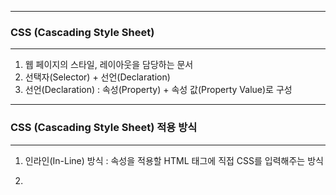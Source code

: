 -----
### CSS (Cascading Style Sheet)
-----
1. 웹 페이지의 스타일, 레이아웃을 담당하는 문서
2. 선택자(Selector) + 선언(Declaration)
3. 선언(Declaration) : 속성(Property) + 속성 값(Property Value)로 구성

-----
### CSS (Cascading Style Sheet) 적용 방식
-----
1. 인라인(In-Line) 방식 : 속성을 적용할 HTML 태그에 직접 CSS를 입력해주는 방식
2. <style> 태그 : < head > 내에 <style> 내 삽입이 가능 (한 파일 내에 넣어야하는 상황이면 사용)
3. 분리된 CSS 파일 연결
   
   : HTML 파일 & CSS 파일을 따로 만든 뒤, <link> 태그를 이용해 연결해주는 방식
   
   : 파일을 분리하여 보관하므로 유지보수가 편리하고 소스코드를 관리하기 좋음

             <link rel = "stylesheet" href = "./index.css">
             - rel : 해당 태그로 연결시켜줄 파일과 어떤 관계(relation)인지 지정
             - href : 연결할 파일의 경로 지정

-----
### 선택자 (Selector)
-----
1. 태그 선택자
```css
tag {
  property : value;
}
```

```html
<div>
  <h1> 제목입니다. </h1>
  <p> 내용입니다. </p>
</div>
```
```css
div {
  background-color : #f9f9f9;
}

h1 {
  font-size : 28px;
  color : red;
}

p {
  color : blue;
}
```

2. id 선택자
```css
#id {
    property : value;
}
```

```html
<body>
<div>
  <h1 id = "title"> 제목입니다. </h1>
  <p> 내용입니다. </p>
</div>
</body>
```

```css
#title {
  font-size : 28px;
  color : red;
}
```

3. class 선택자 : 여러 개의 요소에 중복 지정 가능
```css
.class {
    property : value;
}
```
```html
<body>
<div>
  <h1 id = "title"> 제목입니다. </h1>
  <p class = "contents"> 내용입니다. </p>
</div>
</body>
```

```css
.contents {
  font-size : 28px;
  color : red;
}
```

4. 자손 선택자
  - HTML 태그에는 부모-자식 관계 존재
```css
.parent .child {
    property : value;
}
```

```html
<body>
<h1 class ="title"> 전체 제목입니다. </h1>
<div class = "box1"> <!-- 부모 요소 -->
  <h1 class = "title"> 제목입니다. </h1> <!-- 자식 요소 1-->
  <p class = "contents"> 내용입니다. </p> <!-- 자식 요소 2-->
</div>
<div class = "box2">
  <p class = "text1">글 내용입니다 1.</p>
  <p class = "text2">글 내용입니다 2.</p>
</div>
</body>
```

```css
.box1 .title {
  color : yellow;
}

.box2 .text1 {
  color : green
}
```

5. 다중 선택자
```css
.class#id{ <!-- 혼용해서 사용 가능 -->
  property : value;
}
```

```html
<body>
<h1 class ="title"> 전체 제목입니다. </h1>
<div class = "box1"> <!-- 부모 요소 -->
  <h1 class = "title" id = "headline"> 제목입니다. </h1> <!-- 자식 요소 1-->
  <p class = "contents"> 내용입니다. </p> <!-- 자식 요소 2-->
</div>
<div class = "box2">
  <p class = "text1">글 내용입니다 1.</p>
  <p class = "text2">글 내용입니다 2.</p>
</div>
</body>
```

```css
.title#headline {
  color : violet;
}
```

6. 전체 선택자 : HTML 내 모든 요소를 선택하는 선택자
```css
* {
  property : value;
}
````

7. 그룹 선택자 : 원하는 선택자 여러 가지를 콤마를 통해 연결
```css
.class1, .class2 {
  proprty : value;
}
```

8. 가상 선택자 : 실제로 HTML 요소를 수정하지 않고, CSS만을 가상 요소로 추가해 선택
```css
선택자 : 가상 클래스 {
   property : value;
}
```
  - first-child : 해당 요소의 자식 중 첫 번째 자식 요소를 의미 (= 즉, 태그에 상관 없이 첫 번째 자식을 의미)
```css
.class:first-child {
  property : value;
}
```
<div align = "center">
<img src="https://github.com/sooyounghan/DataBase/assets/34672301/e94c4802-00f4-424d-ae57-d6f7d05bf5d2">
</div>

 - last-child : 해당 요소의 자식 중 마지막 자식 요소를 의미 (= 즉, 태그에 상관 없이 마지막 자식을 의미)
```css
.class:last-child {
  property : value;
}
```
<div align = "center">
<img src="https://github.com/sooyounghan/DataBase/assets/34672301/1496a142-9dae-41e8-bbae-b9b4277dceef">
</div>

 - n-th child (n) : 해당 요소의 자식 중 n번째 자식 요소 의미 (= 즉, 태그에 상관 없이 n번째 자식을 의미)
```css
.class:nth-child(n) {
  property : value;
}
```

<div align = "center">
<img  src="https://github.com/sooyounghan/DataBase/assets/34672301/7b9fecd8-362a-4b40-865a-0516c1b59678">
</div>

<div align = "center">
<img src="https://github.com/sooyounghan/DataBase/assets/34672301/d27baad4-e1b4-41a8-80df-0af524f28edf">
</div>

  - hover : 요소 위에 마우스가 올라갔을 때 전환 효과, 이벤트가 되는 선택자
```css
.class:hover {
  property : value;
}
```
<div align = "center">
<img src="https://github.com/sooyounghan/DataBase/assets/34672301/076b59cd-68ab-49ef-9b5b-5264e8591a47">
</div>


    * 버튼 위에 마우스가 올라갔을 떄의 전환효과
<div align = "center">
<img src="https://github.com/sooyounghan/DataBase/assets/34672301/7a48d18c-65a3-4d25-b2fc-1705834671b2">
</div>

-----
### 선택자 (Selector) : 가상 클래스 선택자
-----
< of-type 선택자 >
1. :first-of-type (of-type)
   - 형제 요소 중 첫번째 요소를 선택하는 가상 클래스
   - first-child와 다르게 가상 클래스가 적용된 선택자에 해당 되는 요소만 카운트
<div align = "center">
<img src="https://github.com/sooyounghan/Web/assets/34672301/3101f035-3f8d-425a-a40c-beeb96a2c7bc">
</div>

   - 즉, p태그 중에 첫 번째 p태그에 해당 요소를 적용

2. :last-of-type (of-type)
   - 형제 요소 중 마지막 요소를 선택하는 가상 클래스
   - last-child와 다르게 가상 클래스가 적용된 선택자에 해당 되는 요소만 카운트
  
3. :nth-of-type (of-type)
   - 형제 요소 중 n번째 요소를 선택하는 가상 클래스
   - nth-child와 다르게 가상 클래스가 적용된 선택자에 해당 되는 요소만 카운트
<div align = "center">
<img src="https://github.com/sooyounghan/Web/assets/34672301/24bd7b53-ccd6-4caf-87e6-9193d8b9cd1b">
</div>

```html
<!DOCTYPE html>
<html lang="ko">
<head>
    <meta charset="UTF-8">
    <meta name="viewport" content="width=device-width, initial-scale=1.0">
    <title>03-01-of-type-and-child</title>
    <link rel="stylesheet" href="./index.css">
</head>

<body>
    <div class="container">
        <h1>제목입니다.</h1>
        <p>첫 번째 p입니다.</p>
        <p>두 번째 p입니다.</p>
        <span>첫 번째 span입니다.</span>
        <p>세 번째 p입니다.</p>
    </div>
</body>
</html>
```

```css
* {
    box-sizing:border-box;
}

.container p:first-child {
    background-color:red;
}

.container p:first-of-type {
    background-color:blue;
}

.container p:last-of-type {
    background-color:yellow;
}

.container p:nth-of-type(2) {
    background-color:green;
}

.container span:first-of-type {
    font-weight:600;
    text-decoration:underline;
}
```
<div align = "center">
<img src="https://github.com/sooyounghan/Web/assets/34672301/3dc3fa75-d769-44d9-8142-90b088dabab0">
</div>

4. :active
   - 활성화된 요소를 선택하는 가상 클래스 선택자

           활성화된 요소 : 버튼 등을 클릭해서 요소의 동작이 활성화되어 있는 상태

5. :focus
   - focus를 받고 있는 입력 창 등의 요소를 선택하는 가상 클래스 선택자
   - TAB 키 등을 이용해 입력창의 커서가 활성화되어 있는 상태
     
6. :visited
   - 사용자가 방문한 적 있는 링크를 선택하는 가상 클래스 선택자

           방문한적 있는 링크 : 링크를 눌러서 해당 경로를 방문한 기록이 브라우저상에 남아있는 링크(기본컬러 - 보라색)

```html
<!DOCTYPE html>
<html lang="ko">
<head>
    <meta charset="UTF-8">
    <meta name="viewport" content="width=device-width, initial-scale=1.0">
    <title>03-02-active-focus-visited</title>
    <link rel="stylesheet" href="./index.css">
</head>
<body>
    <button class="button1">나는 버튼입니다!</button>
    <input type="text" class="input1">
    <a href="http://www.google.com" class = "link1">나는 링크입니다!</a>
</body>
</html>
```

```css
.button1:active {
    background-color:red;
}

.input1:focus {
    background-color:green;
}

.link1:visited {
    color:red;
}
```
<div align = "center">
<img src="https://github.com/sooyounghan/Web/assets/34672301/546ca71e-b8be-4537-8963-b5f59261aa11">
<img src="https://github.com/sooyounghan/Web/assets/34672301/b922cd0f-cd93-4efd-b6d6-e3a7a265c60e">
<img  src="https://github.com/sooyounghan/Web/assets/34672301/635fbbf1-0479-4a04-ac34-ae9932ca5fa7">
</div>

-----
### 선택자 (Selector) : 가상 요소 선택자
-----
1. 실제로 HTML 요소를 수정하지 않고, CSS만으로 가상 요소를 추가해 선택할 수 있음
2. 가상 요소를 사용하지 않은 예시
<div align = "center">
<img src="https://github.com/sooyounghan/Web/assets/34672301/ee75754e-256b-4102-a25d-becd27d9d90f">
<img src="https://github.com/sooyounghan/Web/assets/34672301/83832d45-f6c1-49d2-a378-11f743e09b2c">
</div>

3. :before / :after
<div align = "center">
<img src="https://github.com/sooyounghan/Web/assets/34672301/6e989506-16f9-4c64-b84d-64dd214fb62a">
</div>

   - 가상의 div를 :after를 통해 생성 (본질적으로 HTML에 존재하지 않으므로, 채워줘야함)
   - content를 사용하지 않더라도, content:""를 명시해야 가상 요소가 화면에 보여짐

4. clearfix를 통한 예시
<div align = "center">
<img src="https://github.com/sooyounghan/Web/assets/34672301/152e1a70-d9b6-4f77-801c-ca7bae2ebead">
<img src="https://github.com/sooyounghan/Web/assets/34672301/0db4617a-2a29-4ec0-abcf-d208343f42c6">
<img src="https://github.com/sooyounghan/Web/assets/34672301/0dab8867-8c37-4dda-b86a-2ccd5460002a">
<img src="https://github.com/sooyounghan/Web/assets/34672301/32e9365a-1345-4073-a1e7-3fdcb223c7b7">
</div>

   - 가상 요소 선택자를 이용해 더 깔끔한 clearfix를 적용하는 방법
<div align = "center">
<img src="https://github.com/sooyounghan/Web/assets/34672301/fc8ee261-2881-4c27-b165-e96a7b699c59">
<img src="https://github.com/sooyounghan/Web/assets/34672301/043a46db-13b8-4cf7-948b-a2da7f3f0e36">
</div>

   - 그러나 이 때, 반드시 가상 선택자인 clearfix:after에 반드시 content:""라도 부여해야 화면에 출력됨을 주의

-----
### 선택자 (Selector) : 형제 요소 선택자
-----
```css
A ~ B {
   property : value;
}
```
: A와 같은 부모를 가지고 있는 형제 요소들 중 B를 선택
<div align = "center">
<img src="https://github.com/sooyounghan/Web/assets/34672301/57f6f60e-bc17-438c-87dc-461b30a2cee2">
<img src="https://github.com/sooyounghan/Web/assets/34672301/b7c2ea91-d8c9-45be-a644-740dbef4e741">
</div>

-----
### CSS Diner : CSS 선택자 연습 게임
-----
참조 : https://flukeout.github.io/
